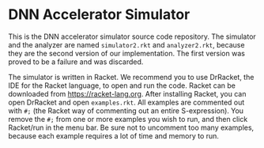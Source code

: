 # DNN Accelerator Simulator

This is the DNN accelerator simulator source code repository. The simulator and the analyzer are named `simulator2.rkt` and `analyzer2.rkt`, because they are the second version of our implementation. The first version was proved to be a failure and was discarded.

The simulator is written in Racket. We recommend you to use DrRacket, the IDE for the Racket language, to open and run the code. Racket can be downloaded from https://racket-lang.org. After installing Racket, you can open DrRacket and open `examples.rkt`. All examples are commented out with `#;` (the Racket way of commenting out an entire S-expression). You remove the `#;` from one or more examples you wish to run, and then click Racket/run in the menu bar. Be sure not to uncomment too many examples, because each example requires a lot of time and memory to run.
